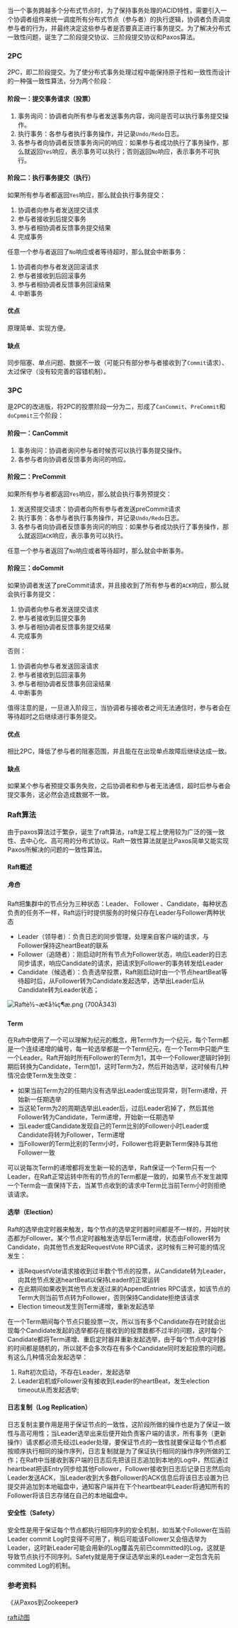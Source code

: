 当一个事务跨越多个分布式节点时，为了保持事务处理的ACID特性，需要引入一个协调者组件来统一调度所有分布式节点（参与者）的执行逻辑，协调者负责调度参与者的行为，并最终决定这些参与者是否要真正进行事务提交。为了解决分布式一致性问题，诞生了二阶段提交协议、三阶段提交协议和Paxos算法。

### 2PC

2PC，即二阶段提交。为了使分布式事务处理过程中能保持原子性和一致性而设计的一种强一致性算法，分为两个阶段：

#### 阶段一：提交事务请求（投票）

1. 事务询问：协调者向所有参与者发送事务内容，询问是否可以执行事务提交操作。
2. 执行事务：各参与者执行事务操作，并记录`Undo/Redo`日志。
3. 各参与者向协调者反馈事务询问的响应：如果参与者成功执行了事务操作，那么就返回`Yes`响应，表示事务可以执行；否则返回`No`响应，表示事务不可执行。

#### 阶段二：执行事务提交（执行）

如果所有参与者都返回`Yes`响应，那么就会执行事务提交：

1. 协调者向参与者发送提交请求
2. 参与者接收到后提交事务
3. 参与者相协调者反馈事务提交结果
4. 完成事务

任意一个参与者返回了`No`响应或者等待超时，那么就会中断事务：

1. 协调者向参与者发送回滚请求
2. 参与者接收到后回滚事务
3. 参与者相协调者反馈事务回滚结果
4. 中断事务

#### 优点

原理简单、实现方便。

#### 缺点

同步阻塞、单点问题、数据不一致（可能只有部分参与者接收到了`Commit`请求）、太过保守（没有较完善的容错机制）。

### 3PC

是2PC的改进版，将2PC的投票阶段一分为二，形成了`CanCommit`、`PreCommit`和`doCpmmit`三个阶段：

#### 阶段一：CanCommit

1. 事务询问：协调者询问参与者时候否可以执行事务提交操作。
2. 各参与者向协调者反馈事务询问的响应。

#### 阶段二：PreCommit

如果所有参与者都返回`Yes`响应，那么就会执行事务预提交：

1. 发送预提交请求：协调者向所有参与者发送preCommit请求
2. 执行事务：各参与者执行事务操作，并记录`Undo/Redo`日志。
3. 各参与者向协调者反馈事务询问的响应：如果参与者成功执行了事务操作，那么就返回`ACK`响应，表示事务可以执行。

任意一个参与者返回了`No`响应或者等待超时，那么就会中断事务。

#### 阶段三：doCommit

如果协调者发送了preCommit请求，并且接收到了所有参与者的`ACK`响应，那么就会执行事务提交：

1. 协调者向参与者发送提交请求
2. 参与者接收到后提交事务
3. 参与者相协调者反馈事务提交结果
4. 完成事务

否则：

1. 协调者向参与者发送回滚请求
2. 参与者接收到后回滚事务
3. 参与者相协调者反馈事务回滚结果
4. 中断事务

值得注意的是，一旦进入阶段三，当协调者与接收者之间无法通信时，参与者会在等待超时之后继续进行事务提交。

#### 优点

相比2PC，降低了参与者的阻塞范围，并且能在在出现单点故障后继续达成一致。

#### 缺点

如果某个参与者预提交事务失败，之后协调者和参与者无法通信，超时后参与者会提交事务，这必然会造成数据不一致。

### Raft算法

由于paxos算法过于繁杂，诞生了raft算法，raft是工程上使用较为广泛的强一致性、去中心化、高可用的分布式协议。Raft一致性算法就是比Paxos简单又能实现Paxos所解决的问题的一致性算法。

#### Raft概述

##### 角色

Raft把集群中的节点分为三种状态：Leader、 Follower 、Candidate，每种状态负责的任务不一样，Raft运行时提供服务的时候只存在Leader与Follower两种状态

- Leader（领导者）：负责日志的同步管理，处理来自客户端的请求，与Follower保持这heartBeat的联系
- Follower（追随者）：刚启动时所有节点为Follower状态，响应Leader的日志同步请求，响应Candidate的请求，把请求到Follower的事务转发给Leader
- Candidate（候选者）：负责选举投票，Raft刚启动时由一个节点heartBeat等待超时后，从Follower转为Candidate发起选举，选举出Leader后从Candidate转为Leader状态；



![Raftè½¬æ¢å¾ç¶æ.png (700Ã343)](http://www.solinx.co/wp-content/uploads/2015/10/Raft%E8%BD%AC%E6%8D%A2%E5%9B%BE%E7%8A%B6%E6%80%81.png)

#### Term

在Raft中使用了一个可以理解为纪元的概念，用Term作为一个纪元，每个Term都是一个连续递增的编号，每一轮选举都是一个Term纪元，在一个Term中只能产生一个Leader。Raft开始时所有Follower的Term为1，其中一个Follower逻辑时钟到期后转换为Candidate，Term加1，这时Term为2，然后开始选举，这时候有几种情况会使Term发生改变：

- 如果当前Term为2的任期内没有选举出Leader或出现异常，则Term递增，开始新一任期选举
- 当这轮Term为2的周期选举出Leader后，过后Leader宕掉了，然后其他Follower转为Candidate，Term递增，开始新一任期选举
- 当Leader或Candidate发现自己的Term比别的Follower小时Leader或Candidate将转为Follower，Term递增
- 当Follower的Term比别的Term小时，Follower也将更新Term保持与其他Follower一致

可以说每次Term的递增都将发生新一轮的选举，Raft保证一个Term只有一个Leader，在Raft正常运转中所有的节点的Term都是一致的，如果节点不发生故障一个Term会一直保持下去，当某节点收到的请求中Term比当前Term小时则拒绝该请求。

#### 选举（Election）

Raft的选举由定时器来触发，每个节点的选举定时器时间都是不一样的，开始时状态都为Follower。某个节点定时器触发选举后Term递增，状态由Follower转为Candidate，向其他节点发起RequestVote RPC请求，这时候有三种可能的情况发生：

- 该RequestVote请求接收到过半数个节点的投票，从Candidate转为Leader，向其他节点发送heartBeat以保持Leader的正常运转
- 在此期间如果收到其他节点发送过来的AppendEntries RPC请求，如该节点的Term大则当前节点转为Follower，否则保持Candidate拒绝该请求
- Election timeout发生则Term递增，重新发起选举

在一个Term期间每个节点只能投票一次，所以当有多个Candidate存在时就会出现每个Candidate发起的选举都存在接收到的投票数都不过半的问题，这时每个Candidate都将Term递增、重启定时器并重新发起选举，由于每个节点中定时器的时间都是随机的，所以就不会多次存在有多个Candidate同时发起投票的问题。
有这么几种情况会发起选举：

1. Raft初次启动，不存在Leader，发起选举
2. Leader宕机或Follower没有接收到Leader的heartBeat，发生election timeout从而发起选举;

#### 日志复制（Log Replication）

日志复制主要作用是用于保证节点的一致性，这阶段所做的操作也是为了保证一致性与高可用性；当Leader选举出来后便开始负责客户端的请求，所有事务（更新操作）请求都必须先经过Leader处理，要保证节点的一致性就要保证每个节点都按顺序执行相同的操作序列，日志复制就是为了保证执行相同的操作序列所做的工作；在Raft中当接收到客户端的日志后先把该日志追加到本地的Log中，然后通过heartbeat把该Entry同步给其他Follower，Follower接收到日志后记录日志然后向Leader发送ACK，当Leader收到大多数Follower的ACK信息后将该日志设置为已提交并追加到本地磁盘中，通知客户端并在下个heartbeat中Leader将通知所有的Follower将该日志存储在自己的本地磁盘中。

#### 安全性（Safety）

安全性是用于保证每个节点都执行相同序列的安全机制，如当某个Follower在当前Leader commit Log时变得不可用了，稍后可能该Follower又会倍选举为Leader，这时新Leader可能会用新的Log覆盖先前已committed的Log，这就是导致节点执行不同序列。Safety就是用于保证选举出来的Leader一定包含先前 commited Log的机制。



### 参考资料

《从Paxos到Zookeeper》

[raft动图](http://thesecretlivesofdata.com/raft/)